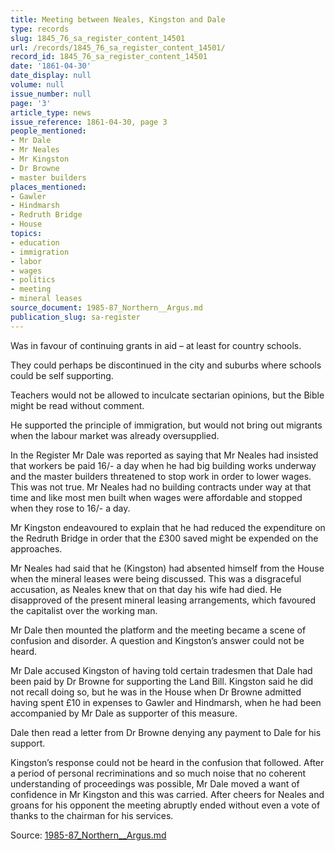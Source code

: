 ```yaml
---
title: Meeting between Neales, Kingston and Dale
type: records
slug: 1845_76_sa_register_content_14501
url: /records/1845_76_sa_register_content_14501/
record_id: 1845_76_sa_register_content_14501
date: '1861-04-30'
date_display: null
volume: null
issue_number: null
page: '3'
article_type: news
issue_reference: 1861-04-30, page 3
people_mentioned:
- Mr Dale
- Mr Neales
- Mr Kingston
- Dr Browne
- master builders
places_mentioned:
- Gawler
- Hindmarsh
- Redruth Bridge
- House
topics:
- education
- immigration
- labor
- wages
- politics
- meeting
- mineral leases
source_document: 1985-87_Northern__Argus.md
publication_slug: sa-register
---
```


Was in favour of continuing grants in aid – at least for country schools.

They could perhaps be discontinued in the city and suburbs where schools could be self supporting.

Teachers would not be allowed to inculcate sectarian opinions, but the Bible might be read without comment.

He supported the principle of immigration, but would not bring out migrants when the labour market was already oversupplied.

In the Register Mr Dale was reported as saying that Mr Neales had insisted that workers be paid 16/- a day when he had big building works underway and the master builders threatened to stop work in order to lower wages.  This was not true.  Mr Neales had no building contracts under way at that time and like most men built when wages were affordable and stopped when they rose to 16/- a day.

Mr Kingston endeavoured to explain that he had reduced the expenditure on the Redruth Bridge in order that the £300 saved might be expended on the approaches.

Mr Neales had said that he (Kingston) had absented himself from the House when the mineral leases were being discussed.  This was a disgraceful accusation, as Neales knew that on that day his wife had died.  He disapproved of the present mineral leasing arrangements, which favoured the capitalist over the working man.

Mr Dale then mounted the platform and the meeting became a scene of confusion and disorder.  A question and Kingston’s answer could not be heard.

Mr Dale accused Kingston of having told certain tradesmen that Dale had been paid by Dr Browne for supporting the Land Bill.  Kingston said he did not recall doing so, but he was in the House when Dr Browne admitted having spent £10 in expenses to Gawler and Hindmarsh, when he had been accompanied by Mr Dale as supporter of this measure.

Dale then read a letter from Dr Browne denying any payment to Dale for his support.

Kingston’s response could not be heard in the confusion that followed.  After a period of personal recriminations and so much noise that no coherent understanding of proceedings was possible, Mr Dale moved a want of confidence in Mr Kingston and this was carried.  After cheers for Neales and groans for his opponent the meeting abruptly ended without even a vote of thanks to the chairman for his services.

Source: [1985-87_Northern__Argus.md](/downloads/markdown/1985-87_Northern__Argus.md)
